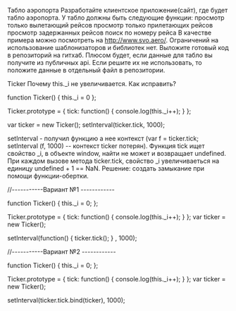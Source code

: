 Табло аэропорта
Разработайте клиентское приложение(сайт), где будет табло аэропорта.
У табло должны быть следующие функции:
просмотр только вылетающий рейсов
просмотр только прилетающих рейсов
просмотр задержанных рейсов
поиск по номеру рейса
В качестве примера можно посмотреть на http://www.svo.aero/.
Ограничений на использование шаблонизаторов и библиотек нет.
Выложите готовый код в репозиторий на гитхаб.
Плюсом будет, если данные для табло вы получите из публичных api. Если решите их не использовать,
то положите данные в отдельный файл в репозитории.

Ticker
Почему this._i не увеличивается. Как исправить?

function Ticker() {
this._i = 0
};

Ticker.prototype = {
tick: function() {
console.log(this._i++);
}
};

var ticker = new Ticker();
setInterval(ticker.tick, 1000);


setInterval - получил функцию а нее контекст (var f = ticker.tick; setInterval (f, 1000) -- контекст ticker потерян).
Функция tick ищет свойство _i, в объекте window, найти не может и возвращает undefined. При каждом вызове метода ticker.tick, свойство _i увеличиваеться на единицу undefined + 1 == NaN. Решение: создать замыкание при помощи функции-обертки.

//-----------Вариант №1 ------------


function Ticker() {
this._i = 0;
};

Ticker.prototype = {
 tick: function() {
 console.log(this._i++);
 }
};
var ticker = new Ticker();


setInterval(function() { ticker.tick();
} , 1000);


//-----------Вариант №2 ------------

function Ticker() {
this._i = 0;
};

Ticker.prototype = {
 tick: function() {
 console.log(this._i++);
 }
};
var ticker = new Ticker();

setInterval(ticker.tick.bind(ticker), 1000);
